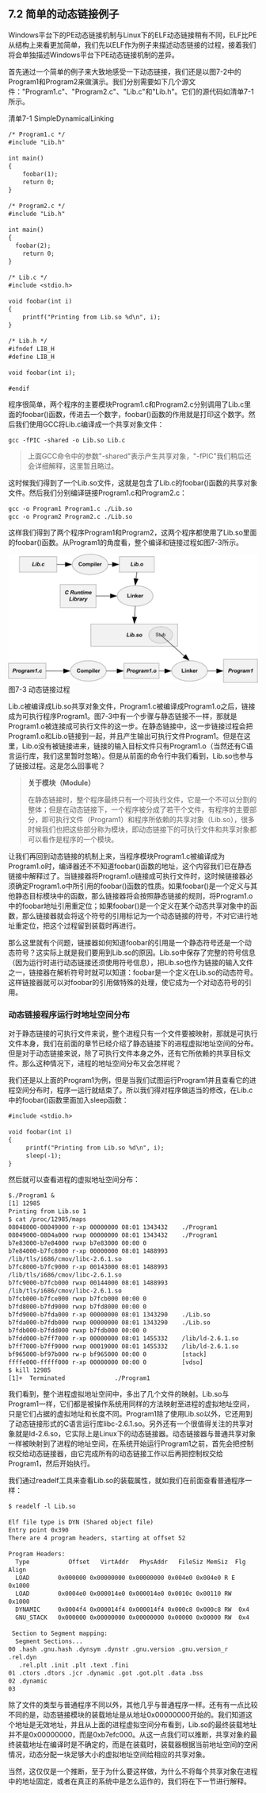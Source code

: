 ## 7.2 简单的动态链接例子

Windows平台下的PE动态链接机制与Linux下的ELF动态链接稍有不同，ELF比PE从结构上来看更加简单，我们先以ELF作为例子来描述动态链接的过程，接着我们将会单独描述Windows平台下PE动态链接机制的差异。

首先通过一个简单的例子来大致地感受一下动态链接，我们还是以图7-2中的Program1和Program2来做演示。我们分别需要如下几个源文件："Program1.c"、"Program2.c"、"Lib.c"和"Lib.h"。它们的源代码如清单7-1所示。

清单7-1 SimpleDynamicalLinking

    /* Program1.c */
    #include "Lib.h"

    int main()
    {   
        foobar(1);
        return 0;
    }

    /* Program2.c */
    #include "Lib.h"

    int main()
    {   
      foobar(2);
        return 0;
    }

    /* Lib.c */
    #include <stdio.h>

    void foobar(int i) 
    {
        printf("Printing from Lib.so %d\n", i);
    }

    /* Lib.h */
    #ifndef LIB_H
    #define LIB_H

    void foobar(int i);

    #endif

程序很简单，两个程序的主要模块Program1.c和Program2.c分别调用了Lib.c里面的foobar()函数，传进去一个数字，foobar()函数的作用就是打印这个数字。然后我们使用GCC将Lib.c编译成一个共享对象文件：

    gcc -fPIC -shared -o Lib.so Lib.c

> 上面GCC命令中的参数"-shared"表示产生共享对象，"-fPIC"我们稍后还会详细解释，这里暂且略过。

这时候我们得到了一个Lib.so文件，这就是包含了Lib.c的foobar()函数的共享对象文件。然后我们分别编译链接Program1.c和Program2.c：

    gcc -o Program1 Program1.c ./Lib.so
    gcc -o Program2 Program2.c ./Lib.so

这样我们得到了两个程序Program1和Program2，这两个程序都使用了Lib.so里面的foobar()函数。从Program1的角度看，整个编译和链接过程如图7-3所示。

![](../Images/7-3.jpg)\
图7-3 动态链接过程

Lib.c被编译成Lib.so共享对象文件，Program1.c被编译成Program1.o之后，链接成为可执行程序Program1。图7-3中有一个步骤与静态链接不一样，那就是Program1.o被连接成可执行文件的这一步。在静态链接中，这一步链接过程会把Program1.o和Lib.o链接到一起，并且产生输出可执行文件Program1。但是在这里，Lib.o没有被链接进来，链接的输入目标文件只有Program1.o（当然还有C语言运行库，我们这里暂时忽略）。但是从前面的命令行中我们看到，Lib.so也参与了链接过程。这是怎么回事呢？

> **关于模块（Module）**
>
> 在静态链接时，整个程序最终只有一个可执行文件，它是一个不可以分割的整体；但是在动态链接下，一个程序被分成了若干个文件，有程序的主要部分，即可执行文件（Program1）和程序所依赖的共享对象（Lib.so），很多时候我们也把这些部分称为模块，即动态链接下的可执行文件和共享对象都可以看作是程序的一个模块。

让我们再回到动态链接的机制上来，当程序模块Program1.c被编译成为Program1.o时，编译器还不不知道foobar()函数的地址，这个内容我们已在静态链接中解释过了。当链接器将Program1.o链接成可执行文件时，这时候链接器必须确定Program1.o中所引用的foobar()函数的性质。如果foobar()是一个定义与其他静态目标模块中的函数，那么链接器将会按照静态链接的规则，将Program1.o中的foobar地址引用重定位；如果foobar()是一个定义在某个动态共享对象中的函数，那么链接器就会将这个符号的引用标记为一个动态链接的符号，不对它进行地址重定位，把这个过程留到装载时再进行。

那么这里就有个问题，链接器如何知道foobar的引用是一个静态符号还是一个动态符号？这实际上就是我们要用到Lib.so的原因。Lib.so中保存了完整的符号信息（因为运行时进行动态链接还须使用符号信息），把Lib.so也作为链接的输入文件之一，链接器在解析符号时就可以知道：foobar是一个定义在Lib.so的动态符号。这样链接器就可以对foobar的引用做特殊的处理，使它成为一个对动态符号的引用。

### 动态链接程序运行时地址空间分布

对于静态链接的可执行文件来说，整个进程只有一个文件要被映射，那就是可执行文件本身，我们在前面的章节已经介绍了静态链接下的进程虚拟地址空间的分布。但是对于动态链接来说，除了可执行文件本身之外，还有它所依赖的共享目标文件。那么这种情况下，进程的地址空间分布又会怎样呢？

我们还是以上面的Program1为例，但是当我们试图运行Program1并且查看它的进程空间分布时，程序一运行就结束了。所以我们得对程序做适当的修改，在Lib.c中的foobar()函数里面加入sleep函数：

    #include <stdio.h>

    void foobar(int i)
    {
         printf("Printing from Lib.so %d\n", i);
         sleep(-1);
    }

然后就可以查看进程的虚拟地址空间分布：

    $./Program1 &
    [1] 12985
    Printing from Lib.so 1
    $ cat /proc/12985/maps
    08048000-08049000 r-xp 00000000 08:01 1343432    ./Program1
    08049000-0804a000 rwxp 00000000 08:01 1343432    ./Program1
    b7e83000-b7e84000 rwxp b7e83000 00:00 0
    b7e84000-b7fc8000 r-xp 00000000 08:01 1488993    /lib/tls/i686/cmov/libc-2.6.1.so
    b7fc8000-b7fc9000 r-xp 00143000 08:01 1488993    /lib/tls/i686/cmov/libc-2.6.1.so
    b7fc9000-b7fcb000 rwxp 00144000 08:01 1488993    /lib/tls/i686/cmov/libc-2.6.1.so
    b7fcb000-b7fce000 rwxp b7fcb000 00:00 0
    b7fd8000-b7fd9000 rwxp b7fd8000 00:00 0
    b7fd9000-b7fda000 r-xp 00000000 08:01 1343290    ./Lib.so
    b7fda000-b7fdb000 rwxp 00000000 08:01 1343290    ./Lib.so
    b7fdb000-b7fdd000 rwxp b7fdb000 00:00 0
    b7fdd000-b7ff7000 r-xp 00000000 08:01 1455332    /lib/ld-2.6.1.so
    b7ff7000-b7ff9000 rwxp 00019000 08:01 1455332    /lib/ld-2.6.1.so
    bf965000-bf97b000 rw-p bf965000 00:00 0          [stack]
    ffffe000-fffff000 r-xp 00000000 00:00 0          [vdso]
    $ kill 12985
    [1]+  Terminated              ./Program1

我们看到，整个进程虚拟地址空间中，多出了几个文件的映射。Lib.so与Program1一样，它们都是被操作系统用同样的方法映射至进程的虚拟地址空间，只是它们占据的虚拟地址和长度不同。Program1除了使用Lib.so以外，它还用到了动态链接形式的C语言运行库libc-2.6.1.so。另外还有一个很值得关注的共享对象就是ld-2.6.so，它实际上是Linux下的动态链接器。动态链接器与普通共享对象一样被映射到了进程的地址空间，在系统开始运行Program1之前，首先会把控制权交给动态链接器，由它完成所有的动态链接工作以后再把控制权交给Program1，然后开始执行。

我们通过readelf工具来查看Lib.so的装载属性，就如我们在前面查看普通程序一样：

    $ readelf -l Lib.so

    Elf file type is DYN (Shared object file)
    Entry point 0x390
    There are 4 program headers, starting at offset 52

    Program Headers:
      Type           Offset   VirtAddr   PhysAddr   FileSiz MemSiz  Flg Align
      LOAD        0x000000 0x00000000 0x00000000 0x004e0 0x004e0 R E 0x1000
      LOAD        0x0004e0 0x000014e0 0x000014e0 0x0010c 0x00110 RW  0x1000
      DYNAMIC     0x0004f4 0x000014f4 0x000014f4 0x000c8 0x000c8 RW  0x4
      GNU_STACK   0x000000 0x00000000 0x00000000 0x00000 0x00000 RW  0x4

     Section to Segment mapping:
      Segment Sections...
    00 .hash .gnu.hash .dynsym .dynstr .gnu.version .gnu.version_r .rel.dyn 
       .rel.plt .init .plt .text .fini 
    01 .ctors .dtors .jcr .dynamic .got .got.plt .data .bss
    02 .dynamic
    03

除了文件的类型与普通程序不同以外，其他几乎与普通程序一样。还有有一点比较不同的是，动态链接模块的装载地址是从地址0x00000000开始的。我们知道这个地址是无效地址，并且从上面的进程虚拟空间分布看到，Lib.so的最终装载地址并不是0x00000000，而是0xb7efc000。从这一点我们可以推断，共享对象的最终装载地址在编译时是不确定的，而是在装载时，装载器根据当前地址空间的空闲情况，动态分配一块足够大小的虚拟地址空间给相应的共享对象。

当然，这仅仅是一个推断，至于为什么要这样做，为什么不将每个共享对象在进程中的地址固定，或者在真正的系统中是怎么运作的，我们将在下一节进行解释。
